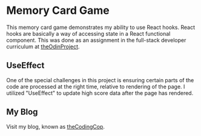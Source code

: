 # Memory Card Game

This memory card game demonstrates my ability to use React hooks. React hooks are basically a way of accessing state in a React functional component. This was done as an assignment in the full-stack developer curriculum at [theOdinProject](https://www.theodinproject.com).

## UseEffect

One of the special challenges in this project is ensuring certain parts of the code are processed at the right time, relative to rendering of the page. I utilized "UseEffect" to update high score data after the page has rendered.

## My Blog

Visit my blog, known as [theCodingCop](https://www.codingcop.com).